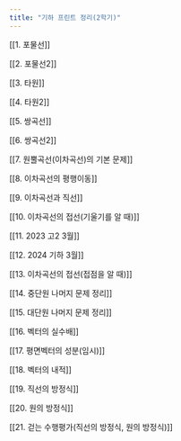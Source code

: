 ```yaml
---
title: "기하 프린트 정리(2학기)"
---
```


[[1. 포물선]]


[[2. 포물선2]]


[[3. 타원]]


[[4. 타원2]]


[[5. 쌍곡선]]


[[6. 쌍곡선2]]


[[7. 원뿔곡선(이차곡선)의 기본 문제]]


[[8. 이차곡선의 평행이동]]


[[9. 이차곡선과 직선]]


[[10. 이차곡선의 접선(기울기를 알 때)]]


[[11. 2023 고2 3월]]


[[12. 2024 기하 3월]]


[[13. 이차곡선의 접선(접점을 알 때)]]


[[14. 중단원 나머지 문제 정리]]


[[15. 대단원 나머지 문제 정리]]


[[16. 벡터의 실수배]]


[[17. 평면벡터의 성분(임시)]]


[[18. 벡터의 내적]]


[[19. 직선의 방정식]]


[[20. 원의 방정식]]


[[21. 걷는 수행평가(직선의 방정식, 원의 방정식)]]